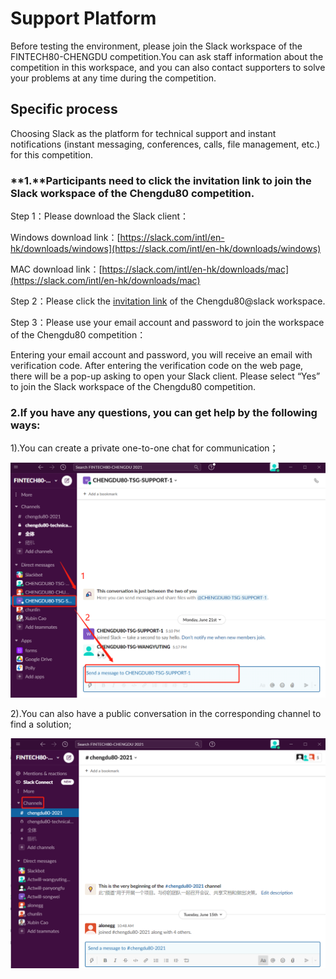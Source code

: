 # Support Platform

Before testing the environment, please join the Slack workspace of the FINTECH80-CHENGDU competition.You can ask staff information about the competition in this workspace, and you can also contact supporters to solve your problems at any time during the competition.

## Specific process

Choosing Slack as the platform for technical support and instant notifications \(instant messaging, conferences, calls, file management, etc.\) for this competition.

### **1.**Participants need to click the invitation link to join the Slack workspace of the Chengdu80 competition.

Step 1：Please download the Slack client：

Windows download link：[https://slack.com/intl/en-hk/downloads/windows](https://slack.com/intl/en-hk/downloads/windows)

MAC download link：[https://slack.com/intl/en-hk/downloads/mac](https://slack.com/intl/en-hk/downloads/mac)

Step 2：Please click the [invitation link](https://join.slack.com/t/fintech80-chengdu2021/shared_invite/zt-s0how640-hDP4SOokgrPMF0tVVPEYFA) of the Chengdu80@slack workspace.

Step 3：Please use your email account and password to join the workspace of the Chengdu80 competition：

Entering your email account and password, you will receive an email with verification code. After entering the verification code on the web page, there will be a pop-up asking to open your Slack client.  Please select  “Yes”  to join the Slack workspace of the Chengdu80 competition.

### **2.**If you have any questions, you can get help by the following ways**:**

1\).You can create a private one-to-one chat for communication；

![](../.gitbook/assets/image%20%2811%29.png)

2\).You can also have a public conversation in the corresponding channel to find a solution;

![](../.gitbook/assets/image%20%281%29.png)

